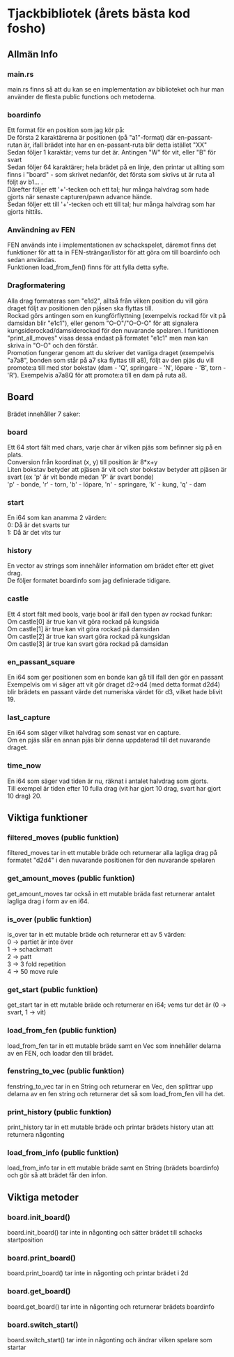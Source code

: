 # Tjackbibliotek (årets bästa kod fosho)
## Allmän Info
### main.rs
main.rs finns så att du kan se en implementation av biblioteket och hur man använder de flesta public functions och metoderna.
### boardinfo
Ett format för en position som jag kör på:\
De första 2 karaktärerna är positionen (på "a1"-format) där en-passant-rutan är, ifall brädet inte har en en-passant-ruta blir detta istället "XX" \
Sedan följer 1 karaktär; vems tur det är. Antingen "W" för vit, eller "B" för svart \
Sedan följer 64 karaktärer; hela brädet på en linje, den printar ut allting som finns i "board" - som skrivet nedanför, det första som skrivs ut är ruta a1 följt av b1... .\
Därefter följer ett '+'-tecken och ett tal; hur många halvdrag som hade gjorts när senaste capturen/pawn advance hände.\
Sedan följer ett till '+'-tecken och ett till tal; hur många halvdrag som har gjorts hittils.
### Användning av FEN
FEN används inte i implementationen av schackspelet, däremot finns det funktioner för att ta in FEN-strängar/listor för att göra om till boardinfo och sedan användas.\
Funktionen load_from_fen() finns för att fylla detta syfte.
### Dragformatering
Alla drag formateras som "e1d2", alltså från vilken position du vill göra draget följt av positionen den pjäsen ska flyttas till. \
Rockad görs antingen som en kungförflyttning (exempelvis rockad för vit på damsidan blir "e1c1"), eller genom "O-O"/"O-O-O" för att signalera kungsiderockad/damsiderockad för den nuvarande spelaren. I funktionen "print_all_moves" visas dessa endast på formatet "e1c1" men man kan skriva in "O-O" och den förstår. \
Promotion fungerar genom att du skriver det vanliga draget (exempelvis "a7a8", bonden som står på a7 ska flyttas till a8), följt av den pjäs du vill promote:a till med stor bokstav (dam - 'Q', springare - 'N', löpare - 'B', torn - 'R').
Exempelvis a7a8Q för att promote:a till en dam på ruta a8. 
## Board
Brädet innehåller 7 saker:
### board
Ett 64 stort fält med chars, varje char är vilken pjäs som befinner sig på en plats. \
Conversion från koordinat (x, y) till position är 8*x+y\
Liten bokstav betyder att pjäsen är vit och stor bokstav betyder att pjäsen är svart (ex 'p' är vit bonde medan 'P' är svart bonde)\
'p' - bonde, 'r' - torn, 'b' - löpare, 'n' - springare, 'k' - kung, 'q' - dam
### start
En i64 som kan anamma 2 värden: \
0: Då är det svarts tur \
1: Då är det vits tur
### history
En vector av strings som innehåller information om brädet efter ett givet drag.\
De följer formatet boardinfo som jag definierade tidigare.
### castle
Ett 4 stort fält med bools, varje bool är ifall den typen av rockad funkar:\
Om castle[0] är true kan vit göra rockad på kungsida \
Om castle[1] är true kan vit göra rockad på damsidan \
Om castle[2] är true kan svart göra rockad på kungsidan \
Om castle[3] är true kan svart göra rockad på damsidan
### en_passant_square
En i64 som ger positionen som en bonde kan gå till ifall den gör en passant\
Exempelvis om vi säger att vit gör draget d2->d4 (med detta format d2d4) blir brädets en passant värde det numeriska värdet för d3, vilket hade blivit 19.
### last_capture
En i64 som säger vilket halvdrag som senast var en capture.\
Om en pjäs slår en annan pjäs blir denna uppdaterad till det nuvarande draget. 
### time_now
En i64 som säger vad tiden är nu, räknat i antalet halvdrag som gjorts.\
Till exempel är tiden efter 10 fulla drag (vit har gjort 10 drag, svart har gjort 10 drag) 20. 
## Viktiga funktioner
### filtered_moves (public funktion)
filtered_moves tar in ett mutable bräde och returnerar alla lagliga drag på formatet "d2d4" i den nuvarande positionen för den nuvarande spelaren
### get_amount_moves (public funktion)
get_amount_moves tar också in ett mutable bräda fast returnerar antalet lagliga drag i form av en i64.
### is_over (public funktion)
is_over tar in ett mutable bräde och returnerar ett av 5 värden:\
0 -> partiet är inte över \
1 -> schackmatt \
2 -> patt \
3 -> 3 fold repetition \
4 -> 50 move rule 
### get_start (public funktion)
get_start tar in ett mutable bräde och returnerar en i64; vems tur det är (0 -> svart, 1 -> vit)
### load_from_fen (public funktion)
load_from_fen tar in ett mutable bräde samt en Vec<String> som innehåller delarna av en FEN, och loadar den till brädet.
### fenstring_to_vec (public funktion)
fenstring_to_vec tar in en String och returnerar en Vec<String>, den splittrar upp delarna av en fen string och returnerar det så som load_from_fen vill ha det.
### print_history (public funktion)
print_history tar in ett mutable bräde och printar brädets history utan att returnera någonting
### load_from_info (public funktion)
load_from_info tar in ett mutable bräde samt en String (brädets boardinfo) och gör så att brädet får den infon. 
## Viktiga metoder
### board.init_board()
board.init_board() tar inte in någonting och sätter brädet till schacks startposition
### board.print_board()
board.print_board() tar inte in någonting och printar brädet i 2d
### board.get_board()
board.get_board() tar inte in någonting och returnerar brädets boardinfo
### board.switch_start()
board.switch_start() tar inte in någonting och ändrar vilken spelare som startar
